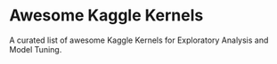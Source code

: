 # Awesome Kaggle Kernels

A curated list of awesome Kaggle Kernels for Exploratory Analysis and Model Tuning.


